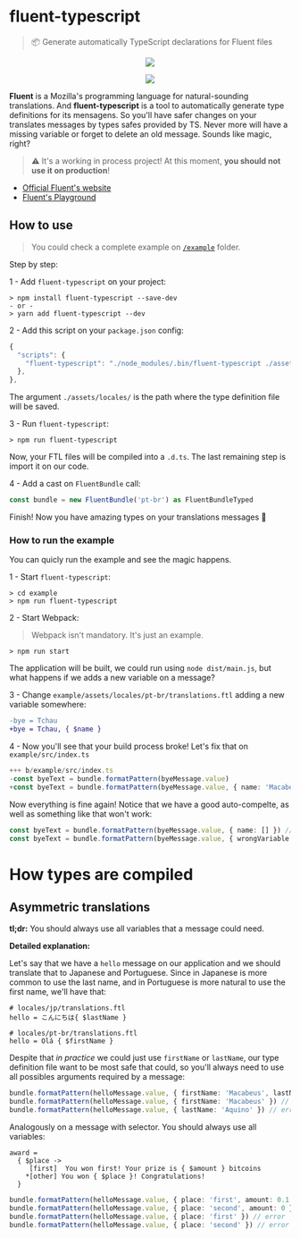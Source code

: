 # fluent-typescript
> 📦 Generate automatically TypeScript declarations for Fluent files

<p align="center">
  <img src="https://user-images.githubusercontent.com/9501115/79704023-26c7d080-82a7-11ea-962e-82b90bdf89f1.png">
</p>

<p align="center">
  <img src="https://user-images.githubusercontent.com/9501115/79704154-e3ba2d00-82a7-11ea-988e-c0d568a46015.png">
</p>

**Fluent** is a Mozilla's programming language for natural-sounding translations. And **fluent-typescript** is a tool to automatically generate type definitions for its mensagens. So you'll have safer changes on your translates messages by types safes provided by TS. Never more will have a missing variable or forget to delete an old message. Sounds like magic, right?

> :warning: It's a working in process project! At this moment, **you should not use it on production**!

- [Official Fluent's website](https://projectfluent.org/)
- [Fluent's Playground](https://projectfluent.org/play/)

## How to use

> You could check a complete example on [`/example`](/example) folder.

Step by step:

1 - Add `fluent-typescript` on your project:

```
> npm install fluent-typescript --save-dev
- or -
> yarn add fluent-typescript --dev
```

2 - Add this script on your `package.json` config:

```js
{
  "scripts": {
    "fluent-typescript": "./node_modules/.bin/fluent-typescript ./assets/locales/"
  },
},
```

The argument `./assets/locales/` is the path where the type definition file will be saved.

3 - Run `fluent-typescript`:

```
> npm run fluent-typescript
```

Now, your FTL files will be compiled into a `.d.ts`. The last remaining step is import it on our code.

4 - Add a cast on `FluentBundle` call:

```ts
const bundle = new FluentBundle('pt-br') as FluentBundleTyped
```

Finish! Now you have amazing types on your translations messages 🎉

### How to run the example

You can quicly run the example and see the magic happens.

1 - Start `fluent-typescript`:

```
> cd example
> npm run fluent-typescript
```

2 - Start Webpack:

> Webpack isn't mandatory. It's just an example.

```
> npm run start
```

The application will be built, we could run using `node dist/main.js`, but what happens if we adds a new variable on a message?

3 - Change `example/assets/locales/pt-br/translations.ftl` adding a new variable somewhere:

```diff
-bye = Tchau
+bye = Tchau, { $name }
```

4 - Now you'll see that your build process broke! Let's fix that on `example/src/index.ts`

```ts
+++ b/example/src/index.ts
-const byeText = bundle.formatPattern(byeMessage.value)
+const byeText = bundle.formatPattern(byeMessage.value, { name: 'Macabeus' })
```

Now everything is fine again! Notice that we have a good auto-compelte, as well as something like that won't work:

```ts
const byeText = bundle.formatPattern(byeMessage.value, { name: [] }) // not work because array is a wrong type
const byeText = bundle.formatPattern(byeMessage.value, { wrongVariable: 'Macabeus' }) // not work because of the wrong variable name
```

# How types are compiled

## Asymmetric translations

**tl;dr:** You should always use all variables that a message could need.

**Detailed explanation:**

Let's say that we have a `hello` message on our application and we should translate that to Japanese and Portuguese. Since in Japanese is more common to use the last name, and in Portuguese is more natural to use the first name, we'll have that:

```ftl
# locales/jp/translations.ftl
hello = こんにちは{ $lastName }

# locales/pt-br/translations.ftl
hello = Olá { $firstName }
```

Despite that _in practice_ we could just use `firstName` or `lastName`, our type definition file want to be most safe that could, so you'll always need to use all possibles arguments required by a message:

```ts
bundle.formatPattern(helloMessage.value, { firstName: 'Macabeus', lastName: 'Aquino' }) // ok
bundle.formatPattern(helloMessage.value, { firstName: 'Macabeus' }) // error
bundle.formatPattern(helloMessage.value, { lastName: 'Aquino' }) // error
```

Analogously on a message with selector. You should always use all variables:

```ftl
award =
  { $place ->
     [first]  You won first! Your prize is { $amount } bitcoins
    *[other] You won { $place }! Congratulations!
  }
```

```ts
bundle.formatPattern(helloMessage.value, { place: 'first', amount: 0.1 }) // ok
bundle.formatPattern(helloMessage.value, { place: 'second', amount: 0 }) // ok
bundle.formatPattern(helloMessage.value, { place: 'first' }) // error
bundle.formatPattern(helloMessage.value, { place: 'second' }) // error
```
